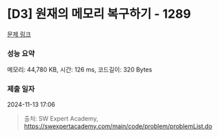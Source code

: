# [D3] 원재의 메모리 복구하기 - 1289 

[문제 링크](https://swexpertacademy.com/main/code/problem/problemDetail.do?contestProbId=AV19AcoKI9sCFAZN) 

### 성능 요약

메모리: 44,780 KB, 시간: 126 ms, 코드길이: 320 Bytes

### 제출 일자

2024-11-13 17:06



> 출처: SW Expert Academy, https://swexpertacademy.com/main/code/problem/problemList.do